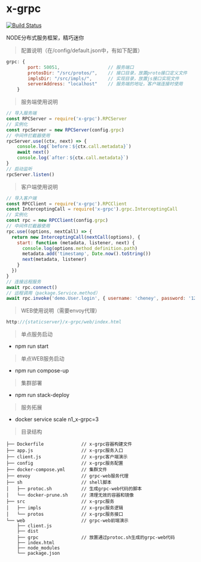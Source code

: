 # x-grpc
[![Build Status](https://travis-ci.com/cheneyweb/x-grpc.svg?branch=master)](https://travis-ci.com/cheneyweb/x-grpc)

NODE分布式服务框架，精巧迷你

>配置说明（在/config/default.json中，有如下配置）
```javascript
grpc: {
        port: 50051,                  // 服务端口
        protosDir: "/src/protos/",    // 接口目录，放置proto接口定义文件
        implsDir: "/src/impls/",      // 实现目录，放置js接口实现文件
        serverAddress: "localhost"    // 服务端的地址，客户端连接时使用
    }
```

>服务端使用说明
```javascript
// 导入服务端
const RPCServer = require('x-grpc').RPCServer
// 实例化
const rpcServer = new RPCServer(config.grpc)
// 中间件拦截器使用
rpcServer.use((ctx, next) => {
    console.log(`before：${ctx.call.metadata}`)
    await next()
    console.log(`after：${ctx.call.metadata}`)
}
// 启动监听
rpcServer.listen()
```

>客户端使用说明
```javascript
// 导入客户端
const RPCClient = require('x-grpc').RPCClient
const InterceptingCall = require('x-grpc').grpc.InterceptingCall
// 实例化
const rpc = new RPCClient(config.grpc)
// 中间件拦截器使用
rpc.use((options, nextCall) => {
  return new InterceptingCall(nextCall(options), {
    start: function (metadata, listener, next) {
      console.log(options.method_definition.path)
      metadata.add('timestamp', Date.now().toString())
      next(metadata, listener)
    }
  })
}
// 连接远程服务
await rpc.connect()
// 远程调用（package.Service.method）
await rpc.invoke('demo.User.login', { username: 'cheney', password: '123456' }, optionMeta:{key:value}?)
```

>WEB使用说明（需要envoy代理）
```javascript
http://{staticserver}/x-grpc/web/index.html
```

>单点服务启动

- npm run start

>单点WEB服务启动

- npm run compose-up

>集群部署

- npm run stack-deploy

>服务拓展

- docker service scale n1_x-grpc=3

>目录结构
```
├── Dockerfile              // x-grpc容器构建文件
├── app.js                  // x-grpc服务入口
├── client.js               // x-grpc客户端演示
├── config                  // x-grpc服务配置
├── docker-compose.yml      // 集群文件
├── envoy                   // grpc-web服务代理
├── sh                      // shell脚本
│   ├── protoc.sh           // 生成grpc-web代码的脚本
│   └── docker-prune.sh     // 清理无效的容器和镜像
├── src                     // x-grpc服务
│   ├── impls               // x-grpc服务逻辑
│   └── protos              // x-grpc服务接口
└── web                     // grpc-web前端演示
    ├── client.js
    ├── dist
    ├── grpc                // 放置通过protoc.sh生成的grpc-web代码
    ├── index.html
    ├── node_modules
    └── package.json
```
